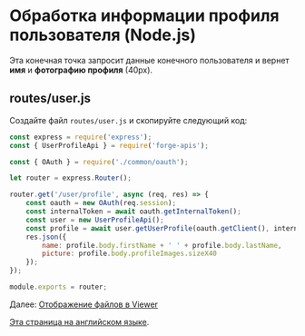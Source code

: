 # Обработка информации профиля пользователя (Node.js)

Эта конечная точка запросит данные конечного пользователя и вернет **имя** и **фотографию профиля** (40px).

## routes/user.js

Создайте файл `routes/user.js` и скопируйте следующий код:

```javascript
const express = require('express');
const { UserProfileApi } = require('forge-apis');

const { OAuth } = require('./common/oauth');

let router = express.Router();

router.get('/user/profile', async (req, res) => {
    const oauth = new OAuth(req.session);
    const internalToken = await oauth.getInternalToken();
    const user = new UserProfileApi();
    const profile = await user.getUserProfile(oauth.getClient(), internalToken);
    res.json({
        name: profile.body.firstName + ' ' + profile.body.lastName,
        picture: profile.body.profileImages.sizeX40
    });
});

module.exports = router;
```

Далее: [Отображение файлов в Viewer](viewer/3legged/readme)

[Эта страница на английском языке](https://learnforge.autodesk.io/#/oauth/user/nodejs).
